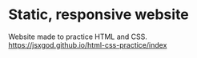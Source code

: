 # Static, responsive website
Website made to practice HTML and CSS.
<br/>
https://jsxgod.github.io/html-css-practice/index
